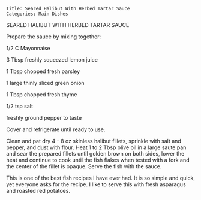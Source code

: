 ~~~ recipe-info
Title: Seared Halibut With Herbed Tartar Sauce
Categories: Main Dishes
~~~

SEARED HALIBUT WITH HERBED TARTAR SAUCE

Prepare the sauce by mixing together:

1/2 C Mayonnaise

3 Tbsp freshly squeezed lemon juice

1 Tbsp chopped fresh parsley

1 large thinly sliced green onion

1 Tbsp chopped fresh thyme

1/2 tsp salt

freshly ground pepper to taste

Cover and refrigerate until ready to use.

Clean and pat dry 4 - 8 oz  skinless halibut fillets, sprinkle with salt and pepper, and dust with
flour.  Heat 1 to 2 Tbsp olive oil in a large saute pan and sear the prepared fillets until golden
brown on both sides, lower the heat and continue to cook until the fish flakes when tested with a
fork and the center of the fillet is opaque.  Serve the fish with the sauce.

This is one of the best fish recipes I have ever had.  It is so simple and quick, yet everyone asks
for the recipe.  I like to serve this with fresh asparagus and roasted red potatoes.
